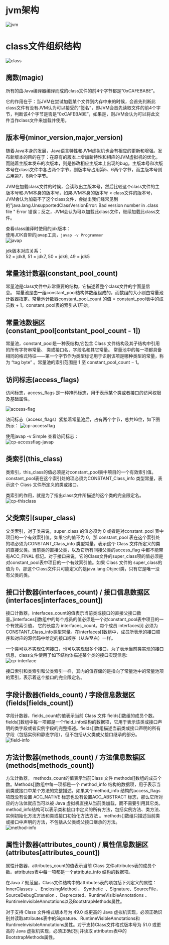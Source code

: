 # jvm架构
![jvm](../../../../resources/images/jvm/jvm.png)  
    

# class文件组织结构
![class](../../../../resources/images/jvm/class.png)  
    
## 魔数(magic)
所有的由Java编译器编译而成的class文件的前4个字节都是“0xCAFEBABE”。
    
它的作用在于：当JVM在尝试加载某个文件到内存中来的时候，会首先判断此class文件有没有JVM认为可以接受的“签名”，即JVM会首先读取文件的前4个字节，判断该4个字节是否是“0xCAFEBABE”，如果是，则JVM会认为可以将此文件当作class文件来加载并使用。
    
## 版本号(minor_version,major_version)
随着Java本身的发展，Java语言特性和JVM虚拟机也会有相应的更新和增强。发布新版本的目的在于：在原有的版本上增加新特性和相应的JVM虚拟机的优化。而随着主版本发布的次版本，则是修改相应主版本上出现的bug。主版本号和次版本号在class文件中各占两个字节，副版本号占用第5、6两个字节，而主版本号则占用第7，8两个字节。
    
JVM在加载class文件的时候，会读取出主版本号，然后比较这个class文件的主版本号和JVM本身的版本号，如果JVM本身的版本号 < class文件的版本号，JVM会认为加载不了这个class文件，会抛出我们经常见到的"java.lang.UnsupportedClassVersionError: Bad version number in .class file " Error 错误；反之，JVM会认为可以加载此class文件，继续加载此class文件。
    
查看class编译时使用的jdk版本：    
使用JDK自带的javap工具，`javap -v Programmer`    
![javap](../../../../resources/images/jvm/javap.png)  
    
jdk版本对应关系：    
52 = jdk8, 51 = jdk7, 50 = jdk6, 49 = jdk5
    
## 常量池计数器(constant_pool_count)
常量池是class文件中非常重要的结构，它描述着整个class文件的字面量信息。 常量池是由一组constant_pool结构体数组组成的，而数组的大小则由常量池计数器指定。常量池计数器constant_pool_count 的值 = constant_pool表中的成员数 + 1。constant_pool表的索引从1开始。
    
## 常量池数据区(constant_pool[contstant_pool_count - 1])
常量池，constant_pool是一种表结构,它包含 Class 文件结构及其子结构中引用的所有字符串常量、 类或接口名、字段名和其它常量。 常量池中的每一项都具备相同的格式特征——第一个字节作为类型标记用于识别该项是哪种类型的常量，称为 “tag byte” 。常量池的索引范围是 1 至 constant_pool_count − 1。
        
## 访问标志(access_flags)
访问标志，access_flags 是一种掩码标志，用于表示某个类或者接口的访问权限及基础属性。
    
![access-flag](../../../../resources/images/jvm/class-access-flag.png)  
    
访问标志（access_flags）紧接着常量池后，占有两个字节，总共16位，如下图所示：
![cp-accessflag](../../../../resources/images/jvm/cp-accessflag.png)  
    
使用javap -v Simple 查看访问标志：    
![cp-accessflag-javap](../../../../resources/images/jvm/cp-accessflag-javap.png)  
    
## 类索引(this_class)
类索引，this_class的值必须是对constant_pool表中项目的一个有效索引值。constant_pool表在这个索引处的项必须为CONSTANT_Class_info 类型常量，表示这个 Class 文件所定义的类或接口。
    
类索引的作用，就是为了指出class文件所描述的这个类的完全限定名。    
![cp-thisclass](../../../../resources/images/jvm/cp-thisclass.png)  
    
## 父类索引(super_class)
父类索引，对于类来说，super_class 的值必须为 0 或者是对constant_pool 表中项目的一个有效索引值。如果它的值不为 0，那 constant_pool 表在这个索引处的项必须为CONSTANT_Class_info 类型常量，表示这个 Class 文件所定义的类的直接父类。当前类的直接父类，以及它所有间接父类的access_flag 中都不能带有ACC_FINAL 标记。对于接口来说，它的Class文件的super_class项的值必须是对constant_pool表中项目的一个有效索引值。如果 Class 文件的 super_class的值为 0，那这个Class文件只可能定义的是java.lang.Object类，只有它是唯一没有父类的类。
    
## 接口计数器(interfaces_count) / 接口信息数据区(interfaces[interfaces_count])
接口计数器，interfaces_count的值表示当前类或接口的直接父接口数量。]interfaces[]数组中的每个成员的值必须是一个对constant_pool表中项目的一个有效索引值， 它的长度为 interfaces_count。每个成员 interfaces[i]  必须为 CONSTANT_Class_info类型常量。在interfaces[]数组中，成员所表示的接口顺序和对应的源代码中给定的接口顺序（从左至右）一样。
    
一个类可以不实现任何接口，也可以实现很多个接口，为了表示当前类实现的接口信息，class文件使用了如下结构体描述某个类的接口实现信息:    
![cp-interface](../../../../resources/images/jvm/cp-interface.png)  
    
接口索引和类索引和父类索引一样，其内的值存储的是指向了常量池中的常量池项的索引，表示着这个接口的完全限定名。
    
## 字段计数器(fields_count) / 字段信息数据区(fields[fields_count])
字段计数器，fields_count的值表示当前 Class 文件 fields[]数组的成员个数。 fields[]数组中每一项都是一个field_info结构的数据项，它用于表示该类或接口声明的类字段或者实例字段的完整描述。fields[]数组描述当前类或接口声明的所有字段（包括实例和静态字段），但不包括从父类或父接口继承的部分。    
![field-info](../../../../resources/images/jvm/field-info.png)  
    

## 方法计数器(methods_count) / 方法信息数据区(methods[methods_count])
方法计数器， methods_count的值表示当前Class 文件 methods[]数组的成员个数。Methods[]数组中每一项都是一个 method_info 结构的数据项，用于表示当前类或接口中某个方法的完整描述。如果某个method_info 结构的access_flags 项既没有设置 ACC_NATIVE 标志也没有设置ACC_ABSTRACT 标志，那么它所对应的方法体就应当可以被 Java 虚拟机直接从当前类加载，而不需要引用其它类。 method_info结构可以表示类和接口中定义的所有方法，包括实例方法、类方法、实例初始化方法方法和类或接口初始化方法方法 。methods[]数组只描述当前类或接口中声明的方法，不包括从父类或父接口继承的方法。    
![method-info](../../../../resources/images/jvm/method-info.png)  
    

## 属性计数器(attributes_count) / 属性信息数据区(attributes[attributes_count])
属性计数器，attributes_count的值表示当前 Class 文件attributes表的成员个数。attributes表中每一项都是一个attribute_info 结构的数据项。
    
在Java 7 规范里，Class文件结构中的attributes表的项包括下列定义的属性： InnerClasses  、 EnclosingMethod 、 Synthetic  、Signature、SourceFile，SourceDebugExtension 、Deprecated、RuntimeVisibleAnnotations 、RuntimeInvisibleAnnotations以及BootstrapMethods属性。
    
对于支持 Class 文件格式版本号为 49.0 或更高的 Java 虚拟机实现，必须正确识别并读取attributes表中的Signature、RuntimeVisibleAnnotations和RuntimeInvisibleAnnotations属性。对于支持Class文件格式版本号为 51.0 或更高的 Java 虚拟机实现，必须正确识别并读取 attributes表中的BootstrapMethods属性。
    
